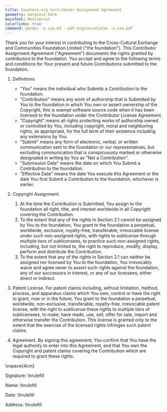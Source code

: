 ```yaml
---
title: Couchers.org Contributor Assignment Agreement
geometry: margin=2.54cm
mainfont: Montserrat
colorlinks: true
command: pandoc -s caa.md --pdf-engine=xelatex -o caa.pdf
---
```


Thank you for your interest in contributing to the Cross-Cultural Exchange and Communities Foundation Limited ("the foundation"). This Contributor Assignment Agreement ("Agreement") documents the rights granted by contributors to the foundation. You accept and agree to the following terms and conditions for Your present and future Contributions submitted to the foundation.

1. Definitions
    * "You" means the individual who Submits a Contribution to the foundation.
    * "Contribution" means any work of authorship that is Submitted by You to the foundation in which You own or assert ownership of the Copyright, this is exempt software source code when it has been licensed to the foundation under the Contributor License Agreement.
    * "Copyright" means all rights protecting works of authorship owned or controlled by You, including copyright, moral and neighboring rights, as appropriate, for the full term of their existence including any extensions by You.
    * "Submit" means any form of electronic, verbal, or written communication sent to the foundation or our representatives, but excluding communication that is conspicuously marked or otherwise designated in writing by You as "Not a Contribution".
    * "Submission Date" means the date on which You Submit a Contribution to the foundation.
    * "Effective Date" means the date You execute this Agreement or the date You first Submit a Contribution to the foundation, whichever is earlier.

2. Copyright Assignment.
    1. At the time the Contribution is Submitted, You assign to the foundation all right, title, and interest worldwide in all Copyright covering the Contribution.
    2. To the extent that any of the rights in Section 2.1 cannot be assigned by You to the foundation, You grant to the foundation a perpetual, worldwide, exclusive, royalty-free, transferable, irrevocable license under such non-assigned rights, with rights to sublicense through multiple tiers of sublicensees, to practice such non-assigned rights, including, but not limited to, the right to reproduce, modify, display, perform and distribute the Contribution.
    3. To the extent that any of the rights in Section 2.1 can neither be assigned nor licensed by You to the foundation, You irrevocably waive and agree never to assert such rights against the foundation, any of our successors in interest, or any of our licensees, either direct or indirect.

3. Patent License. For patent claims including, without limitation, method, process, and apparatus claims which You own, control or have the right to grant, now or in the future, You grant to the foundation a perpetual, worldwide, non-exclusive, transferable, royalty-free, irrevocable patent license, with the right to sublicense these rights to multiple tiers of sublicensees, to make, have made, use, sell, offer for sale, import and otherwise transfer the Contribution. This license is granted only to the extent that the exercise of the licensed rights infringes such patent claims.

4. Agreement. By signing this agreement, You confirm that You have the legal authority to enter into this Agreement, and that You own the Copyright and patent claims covering the Contribution which are required to grant these rights.

\vspace{4cm}

Signature: \hrulefill

Name: \hrulefill

Date: \hrulefill

Address: \hrulefill
